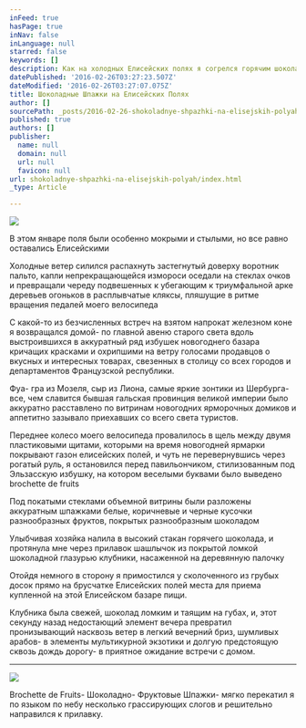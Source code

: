 ```yaml
---
inFeed: true
hasPage: true
inNav: false
inLanguage: null
starred: false
keywords: []
description: Как на холодных Елисейских полях я согрелся горячим шоколадом с фруктовыми шпажками
datePublished: '2016-02-26T03:27:23.507Z'
dateModified: '2016-02-26T03:27:07.075Z'
title: Шоколадные Шпажки на Елисейских Полях
author: []
sourcePath: _posts/2016-02-26-shokoladnye-shpazhki-na-elisejskih-polyah.md
published: true
authors: []
publisher:
  name: null
  domain: null
  url: null
  favicon: null
url: shokoladnye-shpazhki-na-elisejskih-polyah/index.html
_type: Article

---
```

![](https://the-grid-user-content.s3-us-west-2.amazonaws.com/16b37ad2-2391-4335-8cfa-4256900f6db4.png)

В этом январе поля были особенно мокрыми и стылыми, но все равно оставались Елисейскими

Холодные ветер силился распахнуть застегнутый доверху воротник пальто, капли непрекращающейся измороси оседали на стеклах очков и превращали череду подвешенных к убегающим к триумфальной арке деревьев огоньков в расплывчатые кляксы, пляшущие в ритме вращения педалей моего велосипеда

С какой-то из безчисленных встреч на взятом напрокат железном коне я возвращался домой- по главной авеню старого света вдоль выстроившихся в аккуратный ряд избушек новогоднего базара кричащих красками и охрипшими на ветру голосами продавцов о вкусных и интересных товарах, свезенных в столицу со всех городов и департаментов Французской республики.

Фуа- гра из Мозеля, сыр из Лиона, самые яркие зонтики из Шербурга- все, чем славится бывшая гальская провинция великой империи было аккуратно расставлено по витринам новогодних ярморочных домиков и аппетитно зазывало приехавших со всего света туристов.

Переднее колесо моего велосипеда провалилось в щель между двумя пластиковыми щитами, которыми на время новогодней ярмарки покрывают газон елисейских полей, и чуть не перевернувшись через рогатый руль, я остановился перед павильончиком, стилизованным под Эльзасскую избушку, на котором веселыми буквами было выведено brochette de fruits

Под покатыми стеклами объемной витрины были разложены аккуратным шпажками белые, коричневые и черные кусочки разнообразных фруктов, покрытых разнообразным шоколадом

Улыбчивая хозяйка налила в высокий стакан горячего шоколада, и протянула мне через прилавок шашлычок из покрытой ломкой шоколадной глазурью клубники, насаженной на деревянную палочку

Отойдя немного в сторону я примостился у сколоченного из грубых досок прямо на брусчатке Елисейских полей места для приема купленной на этой Елисейском базаре пищи.

Клубника была свежей, шоколад ломким и таящим на губах, и, этот секунду назад недостающий элемент вечера превратил пронизывающий насквозь ветер в легкий вечерний бриз, шумливых арабов- в элементы мультикурной экзотики и долгую предстоящую сквозь дождь дорогу- в приятное ожидание встречи с домом.

****
![](https://the-grid-user-content.s3-us-west-2.amazonaws.com/65990094-e80d-4cba-869a-8069582c6abb.jpg)

Brochette de Fruits- Шоколадно- Фруктовые Шпажки- мягко перекатил я по языком по небу несколько грассирующих слогов и решительно направился к прилавку.